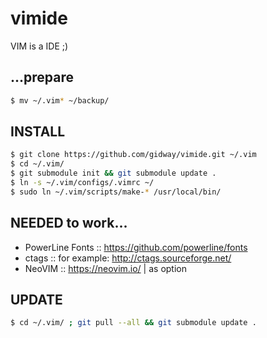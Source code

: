 # vimide
VIM is a IDE ;)

## ...prepare
```bash
$ mv ~/.vim* ~/backup/
```
## INSTALL
```bash
$ git clone https://github.com/gidway/vimide.git ~/.vim
$ cd ~/.vim/
$ git submodule init && git submodule update .
$ ln -s ~/.vim/configs/.vimrc ~/
$ sudo ln ~/.vim/scripts/make-* /usr/local/bin/
```
## NEEDED to work...

* PowerLine Fonts :: https://github.com/powerline/fonts
* ctags :: for example: http://ctags.sourceforge.net/
* NeoVIM :: https://neovim.io/ | as option

## UPDATE
```bash
$ cd ~/.vim/ ; git pull --all && git submodule update .
```
